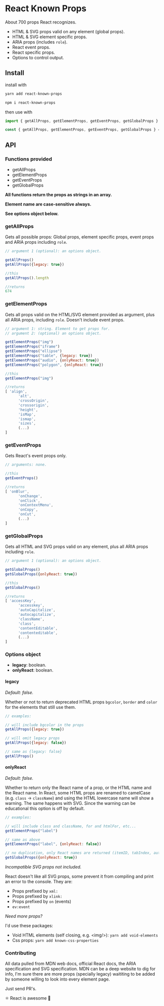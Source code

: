 # React Known Props

About 700 props React recognizes.
- HTML & SVG props valid on any element (global props).
- HTML & SVG element specific props.
- ARIA props (includes `role`).
- React event props.
- React specific props.
- Options to control output.

## Install

install with
```sh
yarn add react-known-props

npm i react-known-props
```

then use with
```js
import { getAllProps, getElementProps, getEventProps, getGlobalProps } from 'react-known-props'

const { getAllProps, getElementProps, getEventProps, getGlobalProps } = require('react-known-props')
```

## API

### Functions provided
- getAllProps
- getElementProps
- getEventProps
- getGlobalProps

**All functions return the props as strings in an array.**

**Element name are case-sensitive always.**

**See options object below.**


### getAllProps

Gets all possible props: Global props, element specific props, event props and ARIA props including `role`.
```js
// argument 1 (optional): an options object.

getAllProps()
getAllProps({legacy: true})

//this
getAllProps().length

//returns
674
```
### getElementProps

Gets all props valid on the HTML/SVG element provided as argument, plus all ARIA props, including `role`. Doesn't include event props.
```js
// argument 1: string. Element to get props for.
// argument 2: (optional) an options object.

getElementProps("img")
getElementProps("iframe")
getElementProps("ellipse")
getElementProps("table", {legacy: true})
getElementProps("audio", {onlyReact: true})
getElementProps("polygon", {onlyReact: true})

//this
getElementProps("img")

//returns
[ 'align',
      'alt',
      'crossOrigin',
      'crossorigin',
      'height',
      'isMap',
      'ismap',
      'sizes',
      (...)
]
```
### getEventProps

Gets React's event props only.
```js
// arguments: none.

//this
getEventProps()

//returns
[ 'onBlur',
      'onChange',
      'onClick',
      'onContextMenu',
      'onCopy',
      'onCut',
      (...)
]
```
### getGlobalProps

Gets all HTML and SVG props valid on any element, plus all ARIA props including `role`.
```js
// argument 1 (optional): an options object.

getGlobalProps()
getGlobalProps({onlyReact: true})

//this
getGlobalProps()

//returns
[ 'accessKey',
      'accesskey',
      'autoCapitalize',
      'autocapitalize',
      'className',
      'class',
      'contentEditable',
      'contenteditable',
      (...)
]
```

### Options object
- **legacy**: boolean.
- **onlyReact**: boolean.

#### legacy

_Default: false._

Whether or not to return deprecated HTML props `bgcolor`, `border` and `color` for the elements that still use them.
```js
// examples:

// will include bgcolor in the props
getAllProps({legacy: true})

// will omit legacy props
getAllProps({legacy: false})

// same as {legacy: false}
getAllProps()
```

#### onlyReact

_Default: false._

Whether to return only the React name of a prop, or the HTML name and the React name.
In React, some HTML props are renamed to camelCase (e.g. `class` -> `className`) and using the HTML lowercase name will show a warning.
The same happens with SVG.
Since the warning can be educational this option is off by default.
```js
// examples:

// will include class and className, for and htmlFor, etc...
getElementProps("label")

// same as above
getElementProps("label", {onlyReact: false})

// no duplication, only React names are returned (itemID, tabIndex, autoCapitalize, className, htmlFor, etc...)
getGlobalProps({onlyReact: true})
```

*Incompatible SVG props not included.*

React doesn't like all SVG props, some prevent it from compiling and print an error to the console.
They are:
 - Props prefixed by `xml:`
 - Props prefixed by `xlink:`
 - Props prefixed by `on` (events)
 - `ev:event`

*Need more props?*

I'd use these packages:

- Void HTML elements (self closing, e.g. \<img\/\>): `yarn add void-elements`
- Css props: `yarn add known-css-properties`

### Contributing

All data pulled from MDN web docs, official React docs, the ARIA specification and SVG specification.
MDN can be a deep website to dig for info, I'm sure there are more props (specially legacy) waititing to be added by someone willing to look into every element page.

Just send PR's.

⚛️ React is awesome 💫